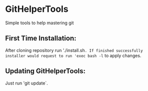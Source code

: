 GitHelperTools
==============

Simple tools to help mastering git

First Time Installation:
------------------------
After cloning repository run './install.sh`.
If finished successfully installer would request to run 'exec bash -l` to apply changes.

Updating GitHelperTools:
------------------------
Just run 'git update`.
